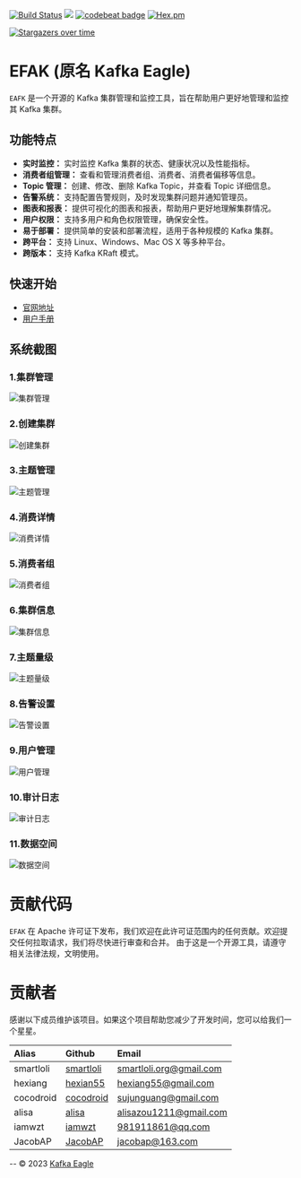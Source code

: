 [![Build Status](https://app.travis-ci.com/smartloli/EFAK.svg?branch=master)](https://app.travis-ci.com/smartloli/EFAK)
![](https://img.shields.io/badge/language-java-orange.svg)
[![codebeat badge](https://codebeat.co/badges/4c141093-e55d-464d-87ce-7431cde81398)](https://codebeat.co/projects/github-com-smartloli-efak-master)
[![Hex.pm](https://img.shields.io/hexpm/l/plug.svg)](https://github.com/smartloli/EFAK/blob/master/LICENSE)

[![Stargazers over time](https://starchart.cc/smartloli/kafka-eagle.svg)](https://starchart.cc/smartloli/kafka-eagle)

# EFAK (原名 Kafka Eagle)

`EAFK` 是一个开源的 Kafka 集群管理和监控工具，旨在帮助用户更好地管理和监控其 Kafka 集群。

## 功能特点

- **实时监控：** 实时监控 Kafka 集群的状态、健康状况以及性能指标。
- **消费者组管理：** 查看和管理消费者组、消费者、消费者偏移等信息。
- **Topic 管理：** 创建、修改、删除 Kafka Topic，并查看 Topic 详细信息。
- **告警系统：** 支持配置告警规则，及时发现集群问题并通知管理员。
- **图表和报表：** 提供可视化的图表和报表，帮助用户更好地理解集群情况。
- **用户权限：** 支持多用户和角色权限管理，确保安全性。
- **易于部署：** 提供简单的安装和部署流程，适用于各种规模的 Kafka 集群。
- **跨平台：** 支持 Linux、Windows、Mac OS X 等多种平台。
- **跨版本：** 支持 Kafka KRaft 模式。

## 快速开始
- [官网地址](https://www.kafka-eagle.org/)
- [用户手册](https://docs.kafka-eagle.org/)

## 系统截图
### 1.集群管理
![集群管理](efak-docs/imgs/1.png)

### 2.创建集群
![创建集群](efak-docs/imgs/2.png)

### 3.主题管理
![主题管理](efak-docs/imgs/3.png)

### 4.消费详情
![消费详情](efak-docs/imgs/4.png)

### 5.消费者组
![消费者组](efak-docs/imgs/5.png)

### 6.集群信息
![集群信息](efak-docs/imgs/6.png)

### 7.主题量级
![主题量级](efak-docs/imgs/7.png)

### 8.告警设置
![告警设置](efak-docs/imgs/8.png)

### 9.用户管理
![用户管理](efak-docs/imgs/9.png)

### 10.审计日志
![审计日志](efak-docs/imgs/10.png)

### 11.数据空间
![数据空间](efak-docs/imgs/11.png)

# 贡献代码

`EFAK` 在 Apache 许可证下发布，我们欢迎在此许可证范围内的任何贡献。欢迎提交任何拉取请求，我们将尽快进行审查和合并。
由于这是一个开源工具，请遵守相关法律法规，文明使用。

# 贡献者

感谢以下成员维护该项目。如果这个项目帮助您减少了开发时间，您可以给我们一个星星。

|Alias |Github |Email |
|:-- |:-- |:-- |
|smartloli|[smartloli](https://github.com/smartloli)|smartloli.org@gmail.com|
|hexiang|[hexian55](https://github.com/hexian55)|hexiang55@gmail.com|
|cocodroid|[cocodroid](https://github.com/cocodroid)|sujunguang@gmail.com|
|alisa|[alisa](https://github.com/zoumm)|alisazou1211@gmail.com|
|iamwzt|[iamwzt](https://github.com/iamwzt)|981911861@qq.com|
|JacobAP|[JacobAP](https://github.com/JacobAP)|jacobap@163.com|

--
© 2023 [Kafka Eagle](https://www.kafka-eagle.org/)
